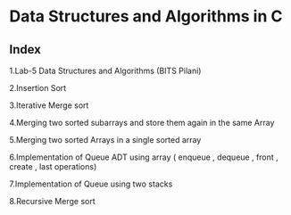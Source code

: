 # Data Structures and Algorithms in C 
Index
---------------------------------------
1.Lab-5 </t> Data Structures and Algorithms (BITS Pilani)

2.Insertion Sort 

3.Iterative Merge sort 

4.Merging two sorted subarrays and store them again in the same Array 

5.Merging two sorted Arrays in a single sorted array 

6.Implementation of Queue ADT using array ( enqueue , dequeue , front , create , last operations)

7.Implementation of Queue using two stacks 

8.Recursive Merge sort 

